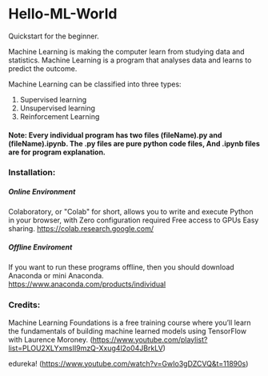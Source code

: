 # Hello-ML-World
Quickstart for the beginner.

Machine Learning is making the computer learn from studying data and statistics.
Machine Learning is a program that analyses data and learns to predict the outcome.

Machine Learning can be classified into three types:

1. Supervised learning
2. Unsupervised learning
3. Reinforcement Learning

#### Note: Every individual program has two files (fileName).py and (fileName).ipynb. The .py files are pure python code files, And .ipynb files are for program explanation.

### Installation:
##### Online Environment
Colaboratory, or "Colab" for short, allows you to write and execute Python in your browser, with
Zero configuration required
Free access to GPUs
Easy sharing.
https://colab.research.google.com/

##### Offline Enviroment
If you want to run these programs offline, then you should download Anaconda or mini Anaconda.
https://www.anaconda.com/products/individual

### Credits:
Machine Learning Foundations is a free training course where you’ll learn the fundamentals of building machine learned models using TensorFlow with Laurence Moroney.
(https://www.youtube.com/playlist?list=PLOU2XLYxmsII9mzQ-Xxug4l2o04JBrkLV)

edureka!
(https://www.youtube.com/watch?v=GwIo3gDZCVQ&t=11890s)
